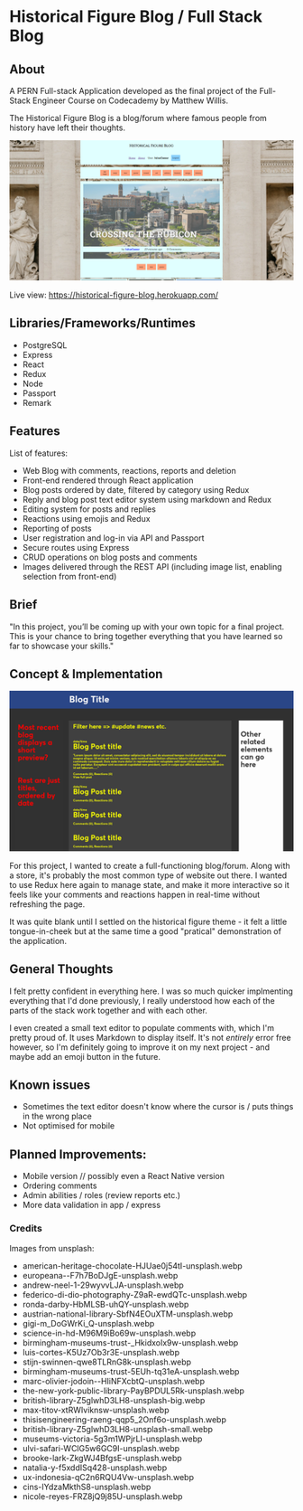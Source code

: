 # Historical Figure Blog / Full Stack Blog

## About

A PERN Full-stack Application developed as the final project of the Full-Stack Engineer Course on Codecademy by Matthew Willis.

The Historical Figure Blog is a blog/forum where famous people from history have left their thoughts.

![alt text](https://github.com/MWillis10231/historical-figure-blog/blob/main/public/fullstackblog.png "Live preview")

Live view: https://historical-figure-blog.herokuapp.com/

## Libraries/Frameworks/Runtimes
* PostgreSQL
* Express
* React
* Redux
* Node
* Passport
* Remark

## Features

List of features:

* Web Blog with comments, reactions, reports and deletion
* Front-end rendered through React application
* Blog posts ordered by date, filtered by category using Redux
* Reply and blog post text editor system using markdown and Redux
* Editing system for posts and replies
* Reactions using emojis and Redux
* Reporting of posts
* User registration and log-in via API and Passport
* Secure routes using Express
* CRUD operations on blog posts and comments
* Images delivered through the REST API (including image list, enabling selection from front-end)

## Brief

"In this project, you’ll be coming up with your own topic for a final project. This is your chance to bring together everything that you have learned so far to showcase your skills."

## Concept & Implementation

![alt text](https://github.com/MWillis10231/historical-figure-blog/blob/main/public/historical-figure-blog.png "Concept")

For this project, I wanted to create a full-functioning blog/forum. Along with a store, it's probably the most common type of website out there. I wanted to use Redux here again to manage state, and make it more interactive so it feels like your comments and reactions happen in real-time without refreshing the page. 

It was quite blank until I settled on the historical figure theme - it felt a little tongue-in-cheek but at the same time a good "pratical" demonstration of the application.

## General Thoughts

I felt pretty confident in everything here. I was so much quicker implmenting everything that I'd done previously, I really understood how each of the parts of the stack work together and with each other. 

I even created a small text editor to populate comments with, which I'm pretty proud of. It uses Markdown to display itself. It's not *entirely* error free however, so I'm definitely going to improve it on my next project - and maybe add an emoji button in the future.

## Known issues

* Sometimes the text editor doesn't know where the cursor is / puts things in the wrong place
* Not optimised for mobile

## Planned Improvements:

* Mobile version // possibly even a React Native version
* Ordering comments
* Admin abilities / roles (review reports etc.)
* More data validation in app / express

### Credits

Images from unsplash:
* american-heritage-chocolate-HJUae0j54tI-unsplash.webp
* europeana--F7h7BoDJgE-unsplash.webp
* andrew-neel-1-29wyvvLJA-unsplash.webp 
* federico-di-dio-photography-Z9aR-ewdQTc-unsplash.webp
* ronda-darby-HbMLSB-uhQY-unsplash.webp
* austrian-national-library-SbfN4EOuXTM-unsplash.webp
* gigi-m_DoGWrKi_Q-unsplash.webp
* science-in-hd-M96M9iBo69w-unsplash.webp
* birmingham-museums-trust-_HkidxoIx9w-unsplash.webp
* luis-cortes-K5Uz7Ob3r3E-unsplash.webp
* stijn-swinnen-qwe8TLRnG8k-unsplash.webp
* birmingham-museums-trust-5EUh-tq31eA-unsplash.webp
* marc-olivier-jodoin--HIiNFXcbtQ-unsplash.webp
* the-new-york-public-library-PayBPDUL5Rk-unsplash.webp
* british-library-Z5glwhD3LH8-unsplash-big.webp
* max-titov-xtRWIviknsw-unsplash.webp
* thisisengineering-raeng-qqp5_2Onf6o-unsplash.webp
* british-library-Z5glwhD3LH8-unsplash-small.webp
* museums-victoria-5g3m1WPjrLI-unsplash.webp
* ulvi-safari-WClG5w6GC9I-unsplash.webp
* brooke-lark-ZkgWJ4BfgsE-unsplash.webp
* natalia-y-f5xddISq428-unsplash.webp
* ux-indonesia-qC2n6RQU4Vw-unsplash.webp
* cins-IYdzaMkthS8-unsplash.webp
* nicole-reyes-FRZ8jQ9j85U-unsplash.webp
